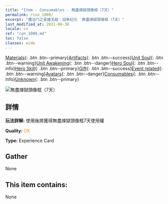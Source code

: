 ```yaml
---
title: "Item - Consumables - 無盡煉獄頭像框（7天）"
permalink: /con_1009/
excerpt: "魔法门之英雄无敌：战争纪元  無盡煉獄頭像框（7天）"
last_modified_at: 2021-06-30
locale: cn
ref: "con_1009.md"
toc: false
classes: wide
---
```

 [Materials](/ItemsCN/){: .btn .btn--primary}[Artifacts](/ItemsCN/Artifacts/){: .btn .btn--success}[Unit Soul](/ItemsCN/UnitSoul/){: .btn .btn--warning}[Unit Awakening](/ItemsCN/UnitAwakening/){: .btn .btn--danger}[Hero Soul](/ItemsCN/HeroSoul/){: .btn .btn--info}[Hero Skill](/ItemsCN/HeroSkill/){: .btn .btn--primary}[Gift](/ItemsCN/Gift/){: .btn .btn--success}[Event related](/ItemsCN/Events/){: .btn .btn--warning}[Avatars](/ItemsCN/Avatars/){: .btn .btn--danger}[Consumables](/ItemsCN/Consumables/){: .btn .btn--info}[Unknown](/ItemsCN/Unknown/){: .btn .btn--primary}

 ![無盡煉獄頭像框（7天）](/images/a/avatarFrame_58.png)

## 詳情
 **玩法詳解:** 使用後將獲得無盡煉獄頭像框7天使用權

 **Quality:** <span style="color: #FF8C00">OK</span>

 **Type:** Experience Card

## Gather

  None

## This item contains:

  None

